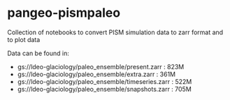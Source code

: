 # pangeo-pismpaleo
Collection of notebooks to convert PISM simulation data to zarr format and to plot data

Data can be found in:

- gs://ldeo-glaciology/paleo_ensemble/present.zarr    : 823M
- gs://ldeo-glaciology/paleo_ensemble/extra.zarr      : 361M
- gs://ldeo-glaciology/paleo_ensemble/timeseries.zarr : 522M
- gs://ldeo-glaciology/paleo_ensemble/snapshots.zarr  : 705M
 

